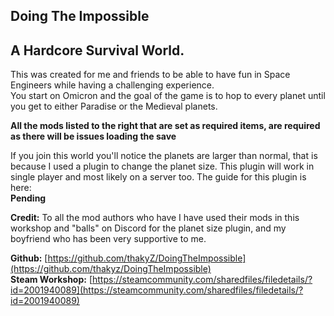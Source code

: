 Doing The Impossible
---

## A Hardcore Survival World.

This was created for me and friends to be able to have fun in Space Engineers while having a challenging experience.   
You start on Omicron and the goal of the game is to hop to every planet until you get to either Paradise or the Medieval planets.   

**All the mods listed to the right that are set as required items, are required as there will be issues loading the save**

If you join this world you'll notice the planets are larger than normal, that is because I used a plugin to change the planet size. This plugin will work in single player and most likely on a server too. The guide for this plugin is here:   
__Pending__

**Credit:** To all the mod authors who have I have used their mods in this workshop and "balls" on Discord for the planet size plugin, and my boyfriend who has been very supportive to me.

**Github:** [https://github.com/thakyZ/DoingTheImpossible](https://github.com/thakyz/DoingTheImpossible)   
**Steam Workshop:** [https://steamcommunity.com/sharedfiles/filedetails/?id=2001940089](https://steamcommunity.com/sharedfiles/filedetails/?id=2001940089)
